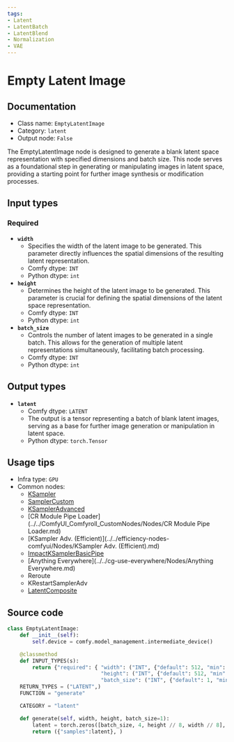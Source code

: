 ```yaml
---
tags:
- Latent
- LatentBatch
- LatentBlend
- Normalization
- VAE
---
```


# Empty Latent Image
## Documentation
- Class name: `EmptyLatentImage`
- Category: `latent`
- Output node: `False`

The EmptyLatentImage node is designed to generate a blank latent space representation with specified dimensions and batch size. This node serves as a foundational step in generating or manipulating images in latent space, providing a starting point for further image synthesis or modification processes.
## Input types
### Required
- **`width`**
    - Specifies the width of the latent image to be generated. This parameter directly influences the spatial dimensions of the resulting latent representation.
    - Comfy dtype: `INT`
    - Python dtype: `int`
- **`height`**
    - Determines the height of the latent image to be generated. This parameter is crucial for defining the spatial dimensions of the latent space representation.
    - Comfy dtype: `INT`
    - Python dtype: `int`
- **`batch_size`**
    - Controls the number of latent images to be generated in a single batch. This allows for the generation of multiple latent representations simultaneously, facilitating batch processing.
    - Comfy dtype: `INT`
    - Python dtype: `int`
## Output types
- **`latent`**
    - Comfy dtype: `LATENT`
    - The output is a tensor representing a batch of blank latent images, serving as a base for further image generation or manipulation in latent space.
    - Python dtype: `torch.Tensor`
## Usage tips
- Infra type: `GPU`
- Common nodes:
    - [KSampler](../../Comfy/Nodes/KSampler.md)
    - [SamplerCustom](../../Comfy/Nodes/SamplerCustom.md)
    - [KSamplerAdvanced](../../Comfy/Nodes/KSamplerAdvanced.md)
    - [CR Module Pipe Loader](../../ComfyUI_Comfyroll_CustomNodes/Nodes/CR Module Pipe Loader.md)
    - [KSampler Adv. (Efficient)](../../efficiency-nodes-comfyui/Nodes/KSampler Adv. (Efficient).md)
    - [ImpactKSamplerBasicPipe](../../ComfyUI-Impact-Pack/Nodes/ImpactKSamplerBasicPipe.md)
    - [Anything Everywhere](../../cg-use-everywhere/Nodes/Anything Everywhere.md)
    - Reroute
    - KRestartSamplerAdv
    - [LatentComposite](../../Comfy/Nodes/LatentComposite.md)



## Source code
```python
class EmptyLatentImage:
    def __init__(self):
        self.device = comfy.model_management.intermediate_device()

    @classmethod
    def INPUT_TYPES(s):
        return {"required": { "width": ("INT", {"default": 512, "min": 16, "max": MAX_RESOLUTION, "step": 8}),
                              "height": ("INT", {"default": 512, "min": 16, "max": MAX_RESOLUTION, "step": 8}),
                              "batch_size": ("INT", {"default": 1, "min": 1, "max": 4096})}}
    RETURN_TYPES = ("LATENT",)
    FUNCTION = "generate"

    CATEGORY = "latent"

    def generate(self, width, height, batch_size=1):
        latent = torch.zeros([batch_size, 4, height // 8, width // 8], device=self.device)
        return ({"samples":latent}, )

```
